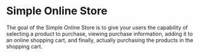 # Simple Online Store

The goal of the Simple Online Store is to give your users the capability of selecting a product to purchase, viewing purchase information, adding it to an online shopping cart, and finally, actually purchasing the products in the shopping cart.


